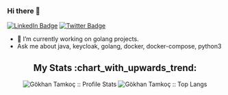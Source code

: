 ### Hi there 👋
[![LinkedIn Badge](https://img.shields.io/badge/LinkedIn-@gokhan.tamkoc-informational?style=flat&logo=linkedin&logoColor=white&color=0D76A8)](https://www.linkedin.com/in/gokhan.tamkoc/)
[![Twitter Badge](https://img.shields.io/badge/Twitter-@gokhantamkoc-informational?style=flat&logo=twitter&logoColor=white&color=0D76A8)](https://twitter.com/gokhantamkoc)

- 🔭 I’m currently working on golang projects.
- Ask me about java, keycloak, golang, docker, docker-compose, python3




<h2 align="center">My Stats :chart_with_upwards_trend:</h2>
<p align="center">
  <img src="https://github-readme-stats.vercel.app/api?username=gokhantamkoc&show_icons=true&theme=radical" alt="Gökhan Tamkoç :: Profile Stats" />
  <img src="https://github-readme-stats.vercel.app/api/top-langs/?username=gokhantamkoc&langs_count=10&theme=radical&layout=compact" alt="Gökhan Tamkoç :: Top Langs" />
</p>

<!--
**gokhantamkoc/gokhantamkoc** is a ✨ _special_ ✨ repository because its `README.md` (this file) appears on your GitHub profile.

Here are some ideas to get you started:

- 🔭 I’m currently working on ...
- 🌱 I’m currently learning ...
- 👯 I’m looking to collaborate on ...
- 🤔 I’m looking for help with ...
- 💬 Ask me about ...
- 📫 How to reach me: ...
- 😄 Pronouns: ...
- ⚡ Fun fact: ...
-->
